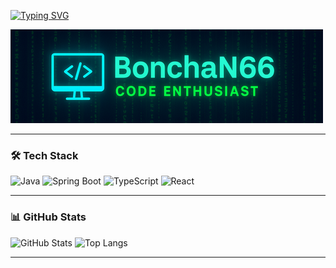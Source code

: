 [![Typing SVG](https://readme-typing-svg.demolab.com?font=Fira+Code&size=24&pause=1000&color=00F700&width=600&lines=Hi%2C+I'm+BonchaN(TakuyaFujisaki);Java+%26+Spring+Boot+Enthusiast;Future+Fullstack+Engineer;Learning+React+%26+TypeScript)](https://git.io/typing-svg)

![Banner](./banner.png)

---

### 🛠 Tech Stack
![Java](https://img.shields.io/badge/Java-ED8B00?style=for-the-badge&logo=openjdk&logoColor=white)
![Spring Boot](https://img.shields.io/badge/Spring_Boot-6DB33F?style=for-the-badge&logo=springboot&logoColor=white)
![TypeScript](https://img.shields.io/badge/TypeScript-007ACC?style=for-the-badge&logo=typescript&logoColor=white)
![React](https://img.shields.io/badge/React-20232A?style=for-the-badge&logo=react&logoColor=61DAFB)

---

### 📊 GitHub Stats
![GitHub Stats](https://github-readme-stats.vercel.app/api?username=BonchaN66&show_icons=true&theme=radical)
![Top Langs](https://github-readme-stats.vercel.app/api/top-langs/?username=BonchaN66&layout=compact&theme=radical)

---

<!-- ### 🐍 Contribution Snake
![Snake animation](https://raw.githubusercontent.com/BonchaN66/BonchaN66/output/snake.svg) -->
